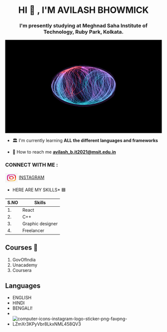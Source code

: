 <h1 align="center"> HI 🤙 , I'M AVILASH BHOWMICK</h1>

<h3 align="center"> I'm presently studying at Meghnad Saha Institute of Technology, Ruby Park, Kolkata.</h3>

<img align="center" alt="GIF" src="https://github.com/AvilashBhowmick12/last-task-3/blob/main/animated-gifs01.gif.crdownload" width="700" height="300" />

- 🏛️ I'm currently learning **ALL the different languages and frameworks**

- 📧 How to reach me **avilash_b.it2021@msit.edu.in**

<h3 align="left">CONNECT WITH ME :</h3>

<img align="center" alt="SVG" src="https://github.com/AvilashBhowmick12/last-task-3/blob/main/computer-icons-instagram-logo-sticker-png-favpng-LZmXr3KPyVbr8LkxNML458QV3.jpg" width="40" height="30" />  [INSTAGRAM](www.instagram.com/desole_triste_prince)


* HERE ARE MY SKILLS*  🟦
 
| S.NO | Skills| 
|---| ---|
|1.| React|
|2.| C++|
|3.| Graphic designer|
|4.| Freelancer|

## Courses  🔴
1. GovOfIndia
2. Unacademy
3. Coursera

## Languages
- ENGLISH
- HINDI
- BENGALI!
- 
- ![computer-icons-instagram-logo-sticker-png-favpng-LZmXr3KPyVbr8LkxNML458QV3](https://user-images.githubusercontent.com/91630253/135709459-91410cc5-5faf-4769-ae37-c778af0ffc50.jpg)
